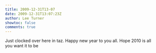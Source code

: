 ```yaml
---
title: 2009-12-31T13-07
date: 2009-12-31T13:07:23Z
author: Lee Turner
showtoc: false
comments: true
---
```


Just clocked over here in taz. Happy new year to you all. Hope 2010 is all you want it to be

